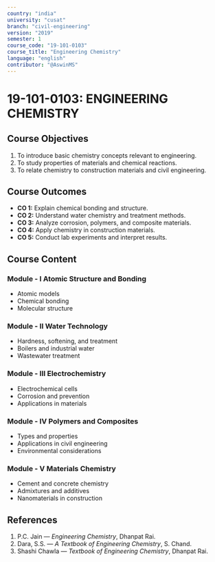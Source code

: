 ```yaml
---
country: "india"
university: "cusat"
branch: "civil-engineering"
version: "2019"
semester: 1
course_code: "19-101-0103"
course_title: "Engineering Chemistry"
language: "english"
contributor: "@AswinMS"
---
```


# 19-101-0103: ENGINEERING CHEMISTRY

## Course Objectives
1. To introduce basic chemistry concepts relevant to engineering.
2. To study properties of materials and chemical reactions.
3. To relate chemistry to construction materials and civil engineering.

## Course Outcomes
* **CO 1:** Explain chemical bonding and structure.
* **CO 2:** Understand water chemistry and treatment methods.
* **CO 3:** Analyze corrosion, polymers, and composite materials.
* **CO  4:** Apply chemistry in construction materials.
* **CO 5:** Conduct lab experiments and interpret results.

## Course Content

### Module - I Atomic Structure and Bonding
* Atomic models
* Chemical bonding
* Molecular structure

### Module - II Water Technology
* Hardness, softening, and treatment
* Boilers and industrial water
* Wastewater treatment

### Module - III Electrochemistry
* Electrochemical cells
* Corrosion and prevention
* Applications in materials

### Module - IV Polymers and Composites
* Types and properties
* Applications in civil engineering
* Environmental considerations

### Module - V Materials Chemistry
* Cement and concrete chemistry
* Admixtures and additives
* Nanomaterials in construction

## References
1. P.C. Jain — *Engineering Chemistry*, Dhanpat Rai.
2. Dara, S.S. — *A Textbook of Engineering Chemistry*, S. Chand.
3. Shashi Chawla — *Textbook of Engineering Chemistry*, Dhanpat Rai.
